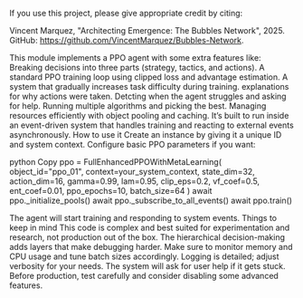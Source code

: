 If you use this project, please give appropriate credit by citing:

Vincent Marquez, "Architecting Emergence: The Bubbles Network", 2025.
GitHub: https://github.com/VincentMarquez/Bubbles-Network.


This module implements a PPO agent with some extra features like:
Breaking decisions into three parts (strategy, tactics, and actions).
A standard PPO training loop using clipped loss and advantage estimation.
A system that gradually increases task difficulty during training.
explanations for why actions were taken.
Detcting when the agent struggles and asking for help.
Running multiple algorithms and picking the best.
Managing resources efficiently with object pooling and caching.
It’s built to run inside an event-driven system that handles training and reacting to external events asynchronously.
How to use it
Create an instance by giving it a unique ID and system context. Configure basic PPO parameters if you want:


python
Copy
ppo = FullEnhancedPPOWithMetaLearning(
    object_id="ppo_01",
    context=your_system_context,
    state_dim=32,
    action_dim=16,
    gamma=0.99,
    lam=0.95,
    clip_eps=0.2,
    vf_coef=0.5,
    ent_coef=0.01,
    ppo_epochs=10,
    batch_size=64
)
await ppo._initialize_pools()
await ppo._subscribe_to_all_events()
await ppo.train()

The agent will start training and responding to system events.
Things to keep in mind
This code is complex and best suited for experimentation and research, not production out of the box.
The hierarchical decision-making adds layers that make debugging harder.
Make sure to monitor memory and CPU usage and tune batch sizes accordingly.
Logging is detailed; adjust verbosity for your needs.
The system will ask for user help if it gets stuck.
Before production, test carefully and consider disabling some advanced features.
